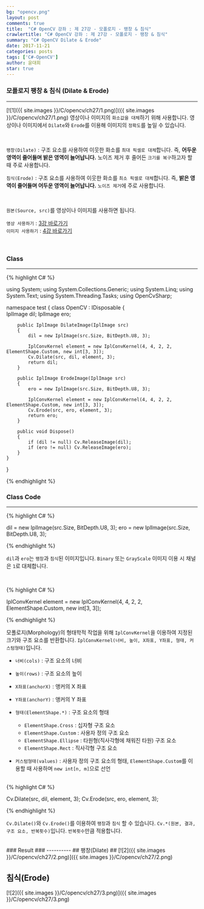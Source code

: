 ```yaml
---
bg: "opencv.png"
layout: post
comments: true
title:  "C# OpenCV 강좌 : 제 27강 - 모폴로지 - 팽창 & 침식"
crawlertitle: "C# OpenCV 강좌 : 제 27강 - 모폴로지 - 팽창 & 침식"
summary: "C# OpenCV Dilate & Erode"
date: 2017-11-21
categories: posts
tags: ['C#-OpenCV']
author: 윤대희
star: true
---
```


### 모폴로지 팽창 & 침식 (Dilate & Erode) ###
----------
[![1]({{ site.images }}/C/opencv/ch27/1.png)]({{ site.images }}/C/opencv/ch27/1.png)
영상이나 이미지의 `화소값을 대체`하기 위해 사용합니다. 영상이나 이미지에서 `Dilate`와 `Erode`를 이용해 이미지의 `정확도`를 높일 수 있습니다.

<br>

`팽창(Dilate)` : 구조 요소를 사용하여 이웃한 화소를 `최대 픽셀로 대체`합니다. 즉, **어두운 영역이 줄어들며 밝은 영역이 늘어납니다.** 노이즈 제거 후 줄어든 `크기를 복구`하고자 할 때 주로 사용합니다.

`침식(Erode)` : 구조 요소를 사용하여 이웃한 화소를 `최소 픽셀로 대체`합니다. 즉, **밝은 영역이 줄어들며 어두운 영역이 늘어납니다.** `노이즈 제거`에 주로 사용합니다.

<br>


`원본(Source, src)`를 영상이나 이미지를 사용하면 됩니다.
<br>

`영상 사용하기` : [3강 바로가기][3강]
<br>
`이미지 사용하기` : [4강 바로가기][4강]

<br>

### Class ###
----------

{% highlight C# %}

using System;
using System.Collections.Generic;
using System.Linq;
using System.Text;
using System.Threading.Tasks;
using OpenCvSharp;

namespace test
{
    class OpenCV : IDisposable
    {  
        IplImage dil;
        IplImage ero;
            
        public IplImage DilateImage(IplImage src)
        {
            dil = new IplImage(src.Size, BitDepth.U8, 3);

            IplConvKernel element = new IplConvKernel(4, 4, 2, 2, ElementShape.Custom, new int[3, 3]);
            Cv.Dilate(src, dil, element, 3);
            return dil;
        }
        
        public IplImage ErodeImage(IplImage src)
        {
            ero = new IplImage(src.Size, BitDepth.U8, 3);

            IplConvKernel element = new IplConvKernel(4, 4, 2, 2, ElementShape.Custom, new int[3, 3]);
            Cv.Erode(src, ero, element, 3);
            return ero;
        }        
                  
        public void Dispose()
        {
            if (dil != null) Cv.ReleaseImage(dil);
            if (ero != null) Cv.ReleaseImage(ero);
        }
    }
}

{% endhighlight %}

### Class Code ###
----------

{% highlight C# %}

dil = new IplImage(src.Size, BitDepth.U8, 3);
ero = new IplImage(src.Size, BitDepth.U8, 3);

{% endhighlight %}

`dil`과 `ero`는 `팽창`과 `침식`된 이미지입니다. `Binary` 또는 `GrayScale` 이미지 이용 시 채널은 `1`로 대체합니다.

<br>

{% highlight C# %}

IplConvKernel element = new IplConvKernel(4, 4, 2, 2, ElementShape.Custom, new int[3, 3]);

{% endhighlight %}

모폴로지(Morphology)의 형태학적 작업을 위해 `IplConvKernel`을 이용하여 지정된 크기와 구조 요소를 반환합니다. `IplConvKernel(너비, 높이, X좌표, Y좌표, 형태, 커스텀형태)`입니다.

* `너비(cols)` : 구조 요소의 너비
* `높이(rows)` : 구조 요소의 높이
* `X좌표(anchorX)` : 앵커의 X 좌표
* `Y좌표(anchorY)` : 앵커의 Y 좌표
* `형태(ElementShape.*)` : 구조 요소의 형태



    * `ElementShape.Cross` : 십자형 구조 요소
    * `ElementShape.Custom` : 사용자 정의 구조 요소
    * `ElementShape.Ellipse` : 타원형(직사각형에 채워진 타원) 구조 요소
    * `ElementShape.Rect` : 직사각형 구조 요소



* `커스텀형태(values)` : 사용자 정의 구조 요소의 형태, `ElementShape.Custom`를 이용할 때 사용하며 `new int[n, m]`으로 선언

<br>
{% highlight C# %}

Cv.Dilate(src, dil, element, 3);
Cv.Erode(src, ero, element, 3);

{% endhighlight %}

`Cv.Dilate()`와 `Cv.Erode()`를 이용하여 `팽창`과 `침식` 할 수 있습니다. `Cv.*(원본, 결과, 구조 요소, 반복횟수)`입니다. `반복횟수`만큼 적용합니다.

<br>
### Result ###
----------
## 팽창(Dilate) ##
[![2]({{ site.images }}/C/opencv/ch27/2.png)]({{ site.images }}/C/opencv/ch27/2.png)
<br>

## 침식(Erode) ##
[![2]({{ site.images }}/C/opencv/ch27/3.png)]({{ site.images }}/C/opencv/ch27/3.png)

[3강]: https://076923.github.io/posts/C-opencv-3/
[4강]: https://076923.github.io/posts/C-opencv-4/
